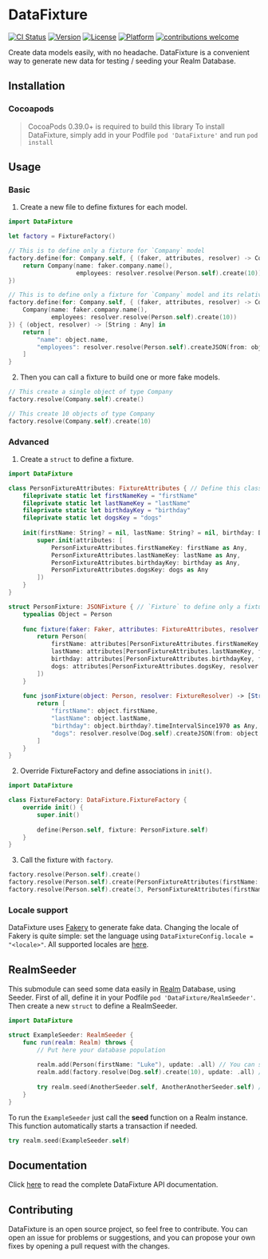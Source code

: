 # DataFixture

[![CI Status](https://img.shields.io/travis/andreadelfante/DataFixture.svg?style=flat)](https://travis-ci.org/andreadelfante/DataFixture)
[![Version](https://img.shields.io/cocoapods/v/DataFixture.svg?style=flat)](https://cocoapods.org/pods/DataFixture)
[![License](https://img.shields.io/cocoapods/l/DataFixture.svg?style=flat)](https://cocoapods.org/pods/DataFixture)
[![Platform](https://img.shields.io/cocoapods/p/DataFixture.svg?style=flat)](https://cocoapods.org/pods/DataFixture)
[![contributions welcome](https://img.shields.io/badge/contributions-welcome-brightgreen.svg?style=flat)](https://github.com/dwyl/esta/issues)

Create data models easily, with no headache. DataFixture is a convenient way to generate new data for testing / seeding your Realm Database.

## Installation
### Cocoapods
> CocoaPods 0.39.0+ is required to build this library
To install DataFixture, simply add in your Podfile `pod 'DataFixture'` and run `pod install`

## Usage
### Basic
1. Create a new file to define fixtures for each model.
```swift
import DataFixture

let factory = FixtureFactory()

// This is to define only a fixture for `Company` model
factory.define(for: Company.self, { (faker, attributes, resolver) -> Company in
    return Company(name: faker.company.name(),
                   employees: resolver.resolve(Person.self).create(10))
})

// This is to define only a fixture for `Company` model and its relative JSON Object, useful to fake network JSON responses.
factory.define(for: Company.self, { (faker, attributes, resolver) -> Company in
    Company(name: faker.company.name(),
            employees: resolver.resolve(Person.self).create(10))
}) { (object, resolver) -> [String : Any] in
    return [
        "name": object.name,
        "employees": resolver.resolve(Person.self).createJSON(from: object.employees)
    ]
}
```

2. Then you can call a fixture to build one or more fake models.
```swift
// This create a single object of type Company
factory.resolve(Company.self).create()

// This create 10 objects of type Company
factory.resolve(Company.self).create(10)
```

### Advanced
1. Create a `struct` to define a fixture.
```swift
import DataFixture

class PersonFixtureAttributes: FixtureAttributes { // Define this class if you want to override fields without guessing keys
    fileprivate static let firstNameKey = "firstName"
    fileprivate static let lastNameKey = "lastName"
    fileprivate static let birthdayKey = "birthday"
    fileprivate static let dogsKey = "dogs"
    
    init(firstName: String? = nil, lastName: String? = nil, birthday: Date? = nil, dogs: [Dog]? = nil) {
        super.init(attributes: [
            PersonFixtureAttributes.firstNameKey: firstName as Any,
            PersonFixtureAttributes.lastNameKey: lastName as Any,
            PersonFixtureAttributes.birthdayKey: birthday as Any,
            PersonFixtureAttributes.dogsKey: dogs as Any
        ])
    }
}

struct PersonFixture: JSONFixture { // `Fixture` to define only a fixture model. For fixtured JSONObject you must use `JSONFixture`.
    typealias Object = Person
    
    func fixture(faker: Faker, attributes: FixtureAttributes, resolver: FixtureResolver) -> Person {
        return Person(
            firstName: attributes[PersonFixtureAttributes.firstNameKey, faker.name.firstName()],
            lastName: attributes[PersonFixtureAttributes.lastNameKey, faker.name.lastName()],
            birthday: attributes[PersonFixtureAttributes.birthdayKey, faker.date.forward(10)],
            dogs: attributes[PersonFixtureAttributes.dogsKey, resolver.resolve(Dog.self).create(10)]
        ])
    }
    
    func jsonFixture(object: Person, resolver: FixtureResolver) -> [String : Any] {
        return [
            "firstName": object.firstName,
            "lastName": object.lastName,
            "birthday": object.birthday?.timeIntervalSince1970 as Any,
            "dogs": resolver.resolve(Dog.self).createJSON(from: object.dogs)
        ]
    }
}
```

2. Override FixtureFactory and define associations in `init()`.
```swift
import DataFixture

class FixtureFactory: DataFixture.FixtureFactory {
    override init() {
        super.init()
        
        define(Person.self, fixture: PersonFixture.self)
    }
}
```

3. Call the fixture with `factory`.
```swift
factory.resolve(Person.self).create()
factory.resolve(Person.self).create(PersonFixtureAttributes(firstName: "Luke")) // Create a person with firstName = Luke
factory.resolve(Person.self).create(3, PersonFixtureAttributes(firstName: "Luke")) // Create 3 persons with firstName = Luke
```

### Locale support
DataFixture uses [Fakery](https://github.com/vadymmarkov/Fakery) to generate fake data. Changing the locale of Fakery is quite simple: set the language using `DataFixtureConfig.locale = "<locale>"`. All supported locales are [here](https://github.com/vadymmarkov/Fakery/tree/master/Resources/Locales).

## RealmSeeder
This submodule can seed some data easily in [Realm](https://github.com/realm/realm-cocoa) Database, using Seeder.
First of all, define it in your Podfile `pod 'DataFixture/RealmSeeder'`. Then create a new `struct` to define a RealmSeeder.
```swift
import DataFixture

struct ExampleSeeder: RealmSeeder {
    func run(realm: Realm) throws {
        // Put here your database population
        
        realm.add(Person(firstName: "Luke"), update: .all) // You can simply create an object and then add in Realm instance.
        realm.add(factory.resolve(Dog.self).create(10), update: .all) // You can easily create 10 fake dogs and then add in Realm instance.
        
        try realm.seed(AnotherSeeder.self, AnotherAnotherSeeder.self) // To call another seed, please use this function to automatic handling transactions.
    }
}
```

To run the `ExampleSeeder` just call the **seed** function on a Realm instance. This function automatically starts a transaction if needed.
```swift
try realm.seed(ExampleSeeder.self)
```

## Documentation
Click [here](https://andreadelfante.github.io/DataFixture) to read the complete DataFixture API documentation.

## Contributing
DataFixture is an open source project, so feel free to contribute.
You can open an issue for problems or suggestions, and you can propose your own fixes by opening a pull request with the changes.
